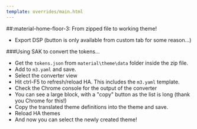 ```yaml
---
template: overrides/main.html
---
```



##:material-home-floor-3: From zipped file to working theme!

- Export DSP (button is only available from custom tab for some reason...)

###Using SAK to convert the tokens...

- Get the `tokens.json` from `material\theme\data` folder inside the zip file.
- Add to `m3.yaml` and save.
- Select the converter view
- Hit ctrl-F5 to refresh/reload HA. This includes the `m3.yaml` template.
- Check the Chrome console for the output of the converter
- You can see a large block, with a "copy" button as the list is long (thank you Chrome for this!)
- Copy the translated theme definitions into the theme and save.
- Reload HA themes 
- And now you can select the newly created theme!


